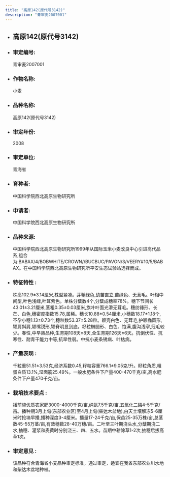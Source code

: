 ```yaml
---
title: "高原142(原代号3142)"
description: "青审麦2007001"
---
```

* ## 高原142(原代号3142)
* ###  审定编号:  
   青审麦2007001

*  ### 作物名称:  
   小麦

*   ###  品种名称: 
    高原142(原代号3142)

*   ### 审定年份: 
    2008

*   ### 审定单位:  
    青海省

*   ### 育种者:  
    中国科学院西北高原生物研究所

*   ### 申请者:  
    中国科学院西北高原生物研究所

*   ### 品种来源:  
    中国科学院西北高原生物研究所1999年从国际玉米小麦改良中心引进高代品系,组合为:BABAX/4/BOBWHITE/CROWN//BUCBUC/PAVON/3/VEERY#10/5/BABAX。在中国科学院西北高原生物研究所平安生态试验站选择而成。

*   ### 特征特性 : 
    株高102.9±3.14厘米,株型紧凑。芽鞘绿色,幼苗直立,苗绿色、无茸毛。叶相中间型,叶色浅绿,叶耳紫色。单株分蘖数4个,分蘖成穗率78%。穗下节间长43.01±3.21厘米,茎粗0.35±0.03厘米,旗叶叶面光滑无茸毛。穗纺锤形、长芒、白色,穗密度指数15.78,属稀。穗长10.88±0.54厘米,小穗数18.17±1.18个,不孕小穗1.13±0.73个,穗粒数53.37±5.28粒。颖壳白色、无茸毛,护颖椭圆形,颖肩斜肩,颖嘴锐形,颖脊明显到底。籽粒椭圆形、白色、饱满,腹沟浅窄,冠毛较少。春性,中早熟品种,生育期108天±8天,全生育期126天±6天。抗倒伏性、抗寒性、耐青干能力中等,抗旱性弱。中抗小麦条锈病、叶枯病。

*   ### 产量表现 : 
    千粒重51.51±3.53克,经济系数0.45,籽粒容重766.1±9.05克/升。籽粒角质,粗蛋白质13.1%,湿面筋25.49%。一般水肥条件下产量400-470千克/亩,高水肥条件下产量470千克/亩。

*   ### 栽培技术要点 : 
    播前施优质农家肥3000-4000千克/亩,纯氮7.5千克/亩,五氧化二磷4-5千克/亩。播种期3月上旬(东部农业区)至4月上旬(柴达木盆地),白天土壤解冻5-6厘米时抢墒早播,播种深度3-4厘米。播量17-24千克/亩,保苗25-35万株/亩,总茎数45-55万茎/亩,有效穗数28-40万穗/亩。二叶至三叶期浇头水,分蘖期浇二水,抽穗、灌浆和麦黄时分别浇三、四、五水。苗期中耕除草1-2次,抽穗后拔高草1次。

*   ### 审定意见 : 
    该品种符合青海省小麦品种审定标准，通过审定，适宜在我省东部农业川水地和柴达木盆地种植。
